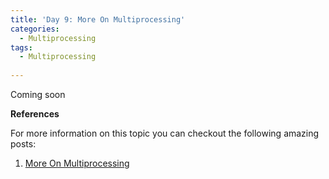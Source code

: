 ```yaml
---
title: 'Day 9: More On Multiprocessing'
categories:
  - Multiprocessing
tags:
  - Multiprocessing
  
---
```

Coming soon

**References**

  For more information on this topic you can checkout the following amazing posts:
1. [More On Multiprocessing](https://learnyousomeerlang.com/more-on-multiprocessing)


